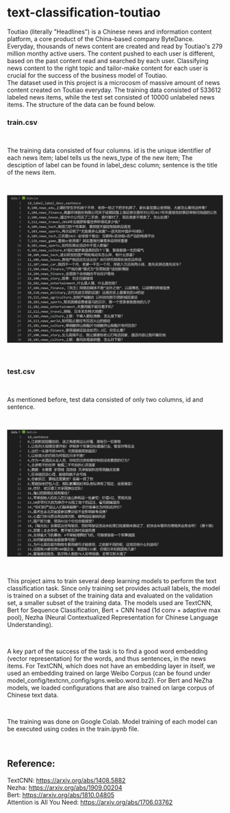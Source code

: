 # text-classification-toutiao

Toutiao (literally "Headlines") is a Chinese news and information content platform, a core product of the China-based company ByteDance. Everyday, thousands of news content are created and read by Toutiao's 279 million monthy active users. The content pushed to each user is different, based on the past content read and searched by each user. Classifying news content to the right topic and tailor-make content for each user is crucial for the success of the business model of Toutiao. 
<br />
The dataset used in this project is a microcosm of massive amount of news content created on Toutiao everyday. The training data consisted of 533612 labeled news items, while the test set consisted of 10000 unlabeled news items. The structure of the data can be found below.
<br />

### train.csv

<br />

The training data consisted of four columns. id is the unique identifier of each news item; label tells us the news_type of the new item; The desciption of label can be found in label_desc column; sentence is the title of the news item.

<br />

![](train.png)

<br />

### test.csv

<br />

As mentioned before, test data consisted of only two columns, id and sentence.

<br />

![](test.png)

<br />

This project aims to train several deep learning models to perform the text classification task. Since only training set provides actuall labels, the model is trained on a subset of the training data and evaluated on the validation set, a smaller subset of the training data. The models used are TextCNN, Bert for Sequence Classification, Bert + CNN head (1d conv + adaptive max pool), Nezha (Neural Contextualized Representation for Chinese Language Understanding). 

<br />

A key part of the success of the task is to find a good word embedding (vector representation) for the words, and thus sentences, in the news items. For TextCNN, which does not have an embedding layer in itself, we used an embedding trained on large Weibo Corpus (can be found under model_config/textcnn_config/sgns.weibo.word.bz2). For Bert and NeZha models, we loaded configurations that are also trained on large corpus of Chinese text data.

<br />

The training was done on Google Colab. Model training of each model can be executed using codes in the train.ipynb file.

<br />

## Reference:

TextCNN: https://arxiv.org/abs/1408.5882
<br />
Nezha: https://arxiv.org/abs/1909.00204
<br />
Bert: https://arxiv.org/abs/1810.04805
<br />
Attention is All You Need: https://arxiv.org/abs/1706.03762
